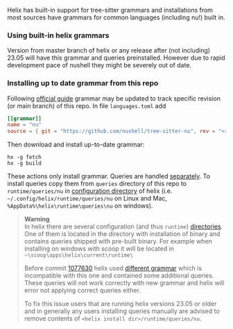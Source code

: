 Helix has built-in support for tree-sitter grammars and installations from
most sources have grammars for common languages (including nu!) built in.

### Using built-in helix grammars
Version from master branch of helix or any release after (not including) 23.05
will have this grammar and queries preinstalled. However due to rapid
development pace of nushell they might be severely out of date.

### Installing up to date grammar from this repo
Following [official guide](https://docs.helix-editor.com/languages.html#tree-sitter-grammar-configuration)
grammar may be updated to track specific revision (or main branch) of this 
repo. In file `languages.toml` add
```toml
[[grammar]]
name = "nu"
source = { git = "https://github.com/nushell/tree-sitter-nu", rev = "<revision hash or main>" }
```

Then download and install up-to-date grammar:
```nu
hx -g fetch
hx -g build
```

These actions only install grammar. Queries are handled
[separately](https://docs.helix-editor.com/guides/adding_languages.html#queries).
To install queries copy them from `queries` directory of this repo to
`runtime/queries/nu` in [configuration directory](https://docs.helix-editor.com/configuration.html)
of helix (i.e. `~/.config/helix/runtime/queries/nu` on Linux and Mac,
`%AppData%\helix\runtime\queries\nu` on windows).

> **Warning**  
> In helix there are several configuration (and thus `runtime`)
> [directories](https://docs.helix-editor.com/install.html#configuring-helixs-runtime-files).
> One of them is located in the directory with installation of binary and
> contains queries shipped with pre-built binary. For example when installing
> on windows with scoop it will be located in `~\scoop\apps\helix\current\runtime\`
> 
> Before commit [1077630](https://github.com/helix-editor/helix/commit/107763083405868f3679d8e12476ed0688896f87)
> helix used [different grammar](https://github.com/LhKipp/tree-sitter-nu)
> which is incompatible with this one and contained some additional queries.
> These queries will not work correctly with new grammar and helix will error
> not applying correct queries either.
>
> To fix this issue users that are running helix versions 23.05 or older
> and in generally any users installing queries manually are advised to remove
> contents of `<helix install dir>/runtime/queries/nu`.
